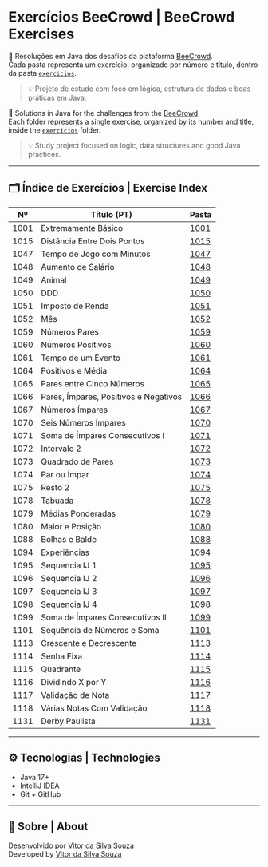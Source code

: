 # Exercícios BeeCrowd | BeeCrowd Exercises

📘 Resoluções em Java dos desafios da plataforma [BeeCrowd](https://judge.beecrowd.com/pt/problems/index/1).  
Cada pasta representa um exercício, organizado por número e título, dentro da pasta [`exercicios`](./exercicios).  
> 💡 Projeto de estudo com foco em lógica, estrutura de dados e boas práticas em Java.

📘 Solutions in Java for the challenges from the [BeeCrowd](https://judge.beecrowd.com/pt/problems/index/1).  
Each folder represents a single exercise, organized by its number and title, inside the [`exercicios`](./exercicios) folder.  
> 💡 Study project focused on logic, data structures and good Java practices.

---

## 🗂️ Índice de Exercícios | Exercise Index

| Nº   | Título (PT)                           | Pasta                     |
|------|---------------------------------------|---------------------------|
| 1001 | Extremamente Básico                   | [1001](./exercicios/1001) |  
| 1015 | Distância Entre Dois Pontos           | [1015](./exercicios/1015) |  
| 1047 | Tempo de Jogo com Minutos             | [1047](./exercicios/1047) |  
| 1048 | Aumento de Salário                    | [1048](./exercicios/1048) |  
| 1049 | Animal                                | [1049](./exercicios/1049) |  
| 1050 | DDD                                   | [1050](./exercicios/1050) |  
| 1051 | Imposto de Renda                      | [1051](./exercicios/1051) |  
| 1052 | Mês                                   | [1052](./exercicios/1052) |  
| 1059 | Números Pares                         | [1059](./exercicios/1059) |  
| 1060 | Números Positivos                     | [1060](./exercicios/1060) |  
| 1061 | Tempo de um Evento                    | [1061](./exercicios/1061) |  
| 1064 | Positivos e Média                     | [1064](./exercicios/1064) |  
| 1065 | Pares entre Cinco Números             | [1065](./exercicios/1065) |  
| 1066 | Pares, Ímpares, Positivos e Negativos | [1066](./exercicios/1066) | 
| 1067 | Números Ímpares                       | [1067](./exercicios/1067) | 
| 1070 | Seis Números Ímpares                  | [1070](./exercicios/1070) |
| 1071 | Soma de Ímpares Consecutivos I        | [1071](./exercicios/1071) | 
| 1072 | Intervalo 2                           | [1072](./exercicios/1072) | 
| 1073 | Quadrado de Pares                     | [1073](./exercicios/1073) | 
| 1074 | Par ou Ímpar                          | [1074](./exercicios/1074) | 
| 1075 | Resto 2                               | [1075](./exercicios/1075) |
| 1078 | Tabuada                               | [1078](./exercicios/1078) |
| 1079 | Médias Ponderadas                     | [1079](./exercicios/1079) |
| 1080 | Maior e Posição                       | [1080](./exercicios/1080) |
| 1088 | Bolhas e Balde                        | [1088](./exercicios/1088) |
| 1094 | Experiências                          | [1094](./exercicios/1094) |
| 1095 | Sequencia IJ 1                        | [1095](./exercicios/1095) |
| 1096 | Sequencia IJ 2                        | [1096](./exercicios/1096) |
| 1097 | Sequencia IJ 3                        | [1097](./exercicios/1097) |
| 1098 | Sequencia IJ 4                        | [1098](./exercicios/1098) |
| 1099 | Soma de Ímpares Consecutivos II       | [1099](./exercicios/1099) |
| 1101 | Sequência de Números e Soma           | [1101](./exercicios/1101) |
| 1113 | Crescente e Decrescente               | [1113](./exercicios/1113) |
| 1114 | Senha Fixa                            | [1114](./exercicios/1114) |
| 1115 | Quadrante                             | [1115](./exercicios/1115) |
| 1116 | Dividindo X por Y                     | [1116](./exercicios/1116) |
| 1117 | Validação de Nota                     | [1117](./exercicios/1117) |
| 1118 | Várias Notas Com Validação            | [1118](./exercicios/1118) |
| 1131 | Derby Paulista                        | [1131](./exercicios/1131) |

---

## ⚙️ Tecnologias | Technologies

- Java 17+
- IntelliJ IDEA
- Git + GitHub

---

## 📌 Sobre | About

Desenvolvido por [Vitor da Silva Souza](https://github.com/UmVitorAleatorio)  
Developed by [Vitor da Silva Souza](https://github.com/UmVitorAleatorio)

